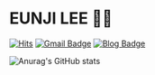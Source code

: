# EUNJI LEE 👩‍💻
[![Hits](https://hits.seeyoufarm.com/api/count/incr/badge.svg?url=https%3A%2F%2Fgithub.com%2Feeeun-ji&count_bg=%23FFD5D5&title_bg=%23FF7575&icon=&icon_color=%23E7E7E7&title=VISIT&edge_flat=false)](https://hits.seeyoufarm.com) [![Gmail Badge](https://img.shields.io/badge/Gmail-d14836?style=flat-square&logo=Gmail&logoColor=white&link=mailto:lewq123@gmail.com)](mailto:lewq123@gmail.com) [![Blog Badge](https://img.shields.io/badge/-tistory-blue?style=flat-square&link=https://eungzy.tistory.com/)](https://eungzy.tistory.com/)

![Anurag's GitHub stats](https://github-readme-stats.vercel.app/api?username=eeeun-ji&show_icons=true&theme=radical&count_private=true&show_icons=true)


<!--
**eeeun-ji/eeeun-ji** is a ✨ _special_ ✨ repository because its `README.md` (this file) appears on your GitHub profile.

Here are some ideas to get you started:

- 🔭 I’m currently working on ...
- 🌱 I’m currently learning ...
- 👯 I’m looking to collaborate on ...
- 🤔 I’m looking for help with ...
- 💬 Ask me about ...
- 📫 How to reach me: ...
- 😄 Pronouns: ...
- ⚡ Fun fact: ...
-->
